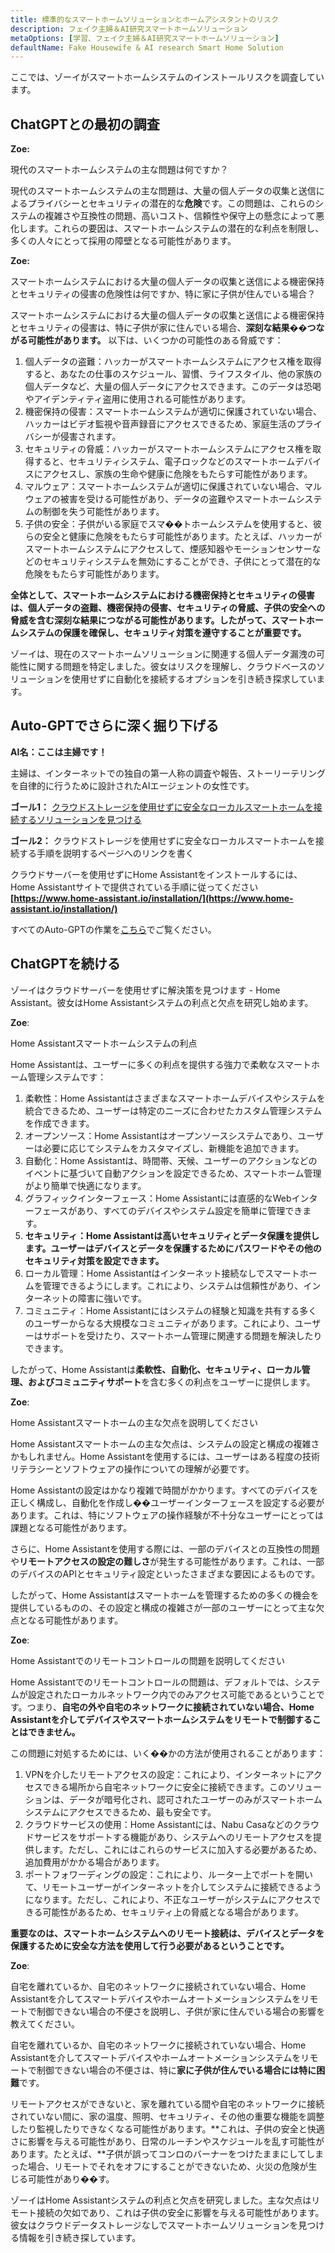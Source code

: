```yaml
---
title: 標準的なスマートホームソリューションとホームアシスタントのリスク
description: フェイク主婦＆AI研究スマートホームソリューション
metaOptions: [学習、フェイク主婦＆AI研究スマートホームソリューション]
defaultName: Fake Housewife & AI research Smart Home Solution
---
```


<LessonImages imageClasses="mb"  src='fake-housewife-and-ai-research-smart-home-solution/lesson-3-banner.png' alt="fake housewife ai" />

<RoboAcademyText fWeight="600">
  ここでは、ゾーイがスマートホームシステムのインストールリスクを調査しています。
</RoboAcademyText>


## ChatGPTとの最初の調査

<RoboAcademyDialog>

**Zoe:**

現代のスマートホームシステムの主な問題は何ですか？
</RoboAcademyDialog>

<RoboAcademyDialog>

<ChatGPT/>

現代のスマートホームシステムの主な問題は、大量の個人データの収集と送信によるプライバシーとセキュリティの潜在的な**危険**です。この問題は、これらのシステムの複雑さや互換性の問題、高いコスト、信頼性や保守上の懸念によって悪化します。これらの要因は、スマートホームシステムの潜在的な利点を制限し、多くの人々にとって採用の障壁となる可能性があります。

</RoboAcademyDialog>

<RoboAcademyDialog>

**Zoe:**

スマートホームシステムにおける大量の個人データの収集と送信による機密保持とセキュリティの侵害の危険性は何ですか、特に家に子供が住んでいる場合？
</RoboAcademyDialog>


<RoboAcademyDialog>

<ChatGPT/>

スマートホームシステムにおける大量の個人データの収集と送信による機密保持とセキュリティの侵害は、特に子供が家に住んでいる場合、**深刻な結果��つながる可能性があります。** 以下は、いくつかの可能性のある脅威です：

1. 個人データの盗難：ハッカーがスマートホームシステムにアクセス権を取得すると、あなたの仕事のスケジュール、習慣、ライフスタイル、他の家族の個人データなど、大量の個人データにアクセスできます。このデータは恐喝やアイデンティティ盗用に使用される可能性があります。
2. 機密保持の侵害：スマートホームシステムが適切に保護されていない場合、ハッカーはビデオ監視や音声録音にアクセスできるため、家庭生活のプライバシーが侵害されます。
3. セキュリティの脅威：ハッカーがスマートホームシステムにアクセス権を取得すると、セキュリティシステム、電子ロックなどのスマートホームデバイスにアクセスし、家族の生命や健康に危険をもたらす可能性があります。
4. マルウェア：スマートホームシステムが適切に保護されていない場合、マルウェアの被害を受ける可能性があり、データの盗難やスマートホームシステムの制御を失う可能性があります。
5. 子供の安全：子供がいる家庭でスマ��トホームシステムを使用すると、彼らの安全と健康に危険をもたらす可能性があります。たとえば、ハッカーがスマートホームシステムにアクセスして、煙感知器やモーションセンサーなどのセキュリティシステムを無効にすることができ、子供にとって潜在的な危険をもたらす可能性があります。

**全体として、スマートホームシステムにおける機密保持とセキュリティの侵害は、個人データの盗難、機密保持の侵害、セキュリティの脅威、子供の安全への脅威を含む深刻な結果につながる可能性があります。したがって、スマートホームシステムの保護を確保し、セキュリティ対策を遵守することが重要です。**

</RoboAcademyDialog>

ゾーイは、現在のスマートホームソリューションに関連する個人データ漏洩の可能性に関する問題を特定しました。彼女はリスクを理解し、クラウドベースのソリューションを使用せずに自動化を接続するオプションを引き続き探求しています。

## Auto-GPTでさらに深く掘り下げる

<RoboAcademyTerminal title="Auto-GPT">

**AI名：ここは主婦です！**

主婦は、インターネットでの独自の第一人称の調査や報告、ストーリーテリングを自律的に行うために設計されたAIエージェントの女性です。

**ゴール1：** <u>クラウドストレージを使用せずに安全なローカルスマートホームを接続するソリューションを見つける</u>

**ゴール2：** クラウドストレージを使用せずに安全なローカルスマートホームを接続する手順を説明するページへのリンクを書く

</RoboAcademyTerminal>

<RoboAcademyTerminal title="Research result">

クラウドサーバーを使用せずにHome Assistantをインストールするには、Home Assistantサイトで提供されている手順に従ってください **[https://www.home-assistant.io/installation/](https://www.home-assistant.io/installation/)** 
</RoboAcademyTerminal>

すべてのAuto-GPTの作業を[こちら](https://www.notion.so/Process-AUTO-GPT-ousewife-9-1-1-a017c63d7707483a92f6872361e0f8fa)でご覧ください。

## ChatGPTを続ける

ゾーイはクラウドサーバーを使用せずに解決策を見つけます - Home Assistant。彼女はHome Assistantシステムの利点と欠点を研究し始めます。


<RoboAcademyDialog>

**Zoe**:

Home Assistantスマートホームシステムの利点

</RoboAcademyDialog>

<RoboAcademyDialog>

<ChatGPT/>

Home Assistantは、ユーザーに多くの利点を提供する強力で柔軟なスマートホーム管理システムです：

1. 柔軟性：Home Assistantはさまざまなスマートホームデバイスやシステムを統合できるため、ユーザーは特定のニーズに合わせたカスタム管理システムを作成できます。
2. オープンソース：Home Assistantはオープンソースシステムであり、ユーザーは必要に応じてシステムをカスタマイズし、新機能を追加できます。
3. 自動化：Home Assistantは、時間帯、天候、ユーザーのアクションなどのイベントに基づいて自動アクションを設定できるため、スマートホーム管理がより簡単で快適になります。
4. グラフィックインターフェース：Home Assistantには直感的なWebインターフェースがあり、すべてのデバイスやシステム設定を簡単に管理できます。
5. **セキュリティ：Home Assistantは高いセキュリティとデータ保護を提供します。ユーザーはデバイスとデータを保護するためにパスワードやその他のセキュリティ対策を設定できます。**
6. ローカル管理：Home Assistantはインターネット接続なしでスマートホームを管理できるようにします。これにより、システムは信頼性があり、インターネットの障害に強いです。
7. コミュニティ：Home Assistantにはシステムの経験と知識を共有する多くのユーザーからなる大規模なコミュニティがあります。これにより、ユーザーはサポートを受けたり、スマートホーム管理に関連する問題を解決したりできます。

したがって、Home Assistantは**柔軟性、自動化、セキュリティ、ローカル管理、およびコミュニティサポート**を含む多くの利点をユーザーに提供します。

</RoboAcademyDialog>

<RoboAcademyDialog>

**Zoe**:

Home Assistantスマートホームの主な欠点を説明してください

</RoboAcademyDialog>

<RoboAcademyDialog>

<ChatGPT/>

Home Assistantスマートホームの主な欠点は、システムの設定と構成の複雑さかもしれません。Home Assistantを使用するには、ユーザーはある程度の技術リテラシーとソフトウェアの操作についての理解が必要です。

Home Assistantの設定はかなり複雑で時間がかかります。すべてのデバイスを正しく構成し、自動化を作成し��ユーザーインターフェースを設定する必要があります。これは、特にソフトウェアの操作経験が不十分なユーザーにとっては課題となる可能性があります。

さらに、Home Assistantを使用する際には、一部のデバイスとの互換性の問題や**リモートアクセスの設定の難しさ**が発生する可能性があります。これは、一部のデバイスのAPIとセキュリティ設定といったさまざまな要因によるものです。

したがって、Home Assistantはスマートホームを管理するための多くの機会を提供しているものの、その設定と構成の複雑さが一部のユーザーにとって主な欠点となる可能性があります。

</RoboAcademyDialog>

<RoboAcademyDialog>

**Zoe**:

Home Assistantでのリモートコントロールの問題を説明してください

</RoboAcademyDialog>

<RoboAcademyDialog>

<ChatGPT/>

Home Assistantでのリモートコントロールの問題は、デフォルトでは、システムが設定されたローカルネットワーク内でのみアクセス可能であるということです。つまり、**自宅の外や自宅のネットワークに接続されていない場合、Home Assistantを介してデバイスやスマートホームシステムをリモートで制御することはできません。**

この問題に対処するためには、いく��かの方法が使用されることがあります：

1. VPNを介したリモートアクセスの設定：これにより、インターネットにアクセスできる場所から自宅ネットワークに安全に接続できます。このソリューションは、データが暗号化され、認可されたユーザーのみがスマートホームシステムにアクセスできるため、最も安全です。
2. クラウドサービスの使用：Home Assistantには、Nabu Casaなどのクラウドサービスをサポートする機能があり、システムへのリモートアクセスを提供します。ただし、これにはこれらのサービスに加入する必要があるため、追加費用がかかる場合があります。
3. ポートフォワーディングの設定：これにより、ルーター上でポートを開いて、リモートユーザーがインターネットを介してシステムに接続できるようになります。ただし、これにより、不正なユーザーがシステムにアクセスできる可能性があるため、セキュリティ上の脅威となる場合があります。

**重要なのは、スマートホームシステムへのリモート接続は、デバイスとデータを保護するために安全な方法を使用して行う必要があるということです。**

</RoboAcademyDialog>

<RoboAcademyDialog>

**Zoe**:

自宅を離れているか、自宅のネットワークに接続されていない場合、Home Assistantを介してスマートデバイスやホームオートメーションシステムをリモートで制御できない場合の不便さを説明し、子供が家に住んでいる場合の影響を教えてください。

</RoboAcademyDialog>

<RoboAcademyDialog>

<ChatGPT/>

自宅を離れているか、自宅のネットワークに接続されていない場合、Home Assistantを介してスマートデバイスやホームオートメーションシステムをリモートで制御できない場合の不便さは、特に**家に子供が住んでいる場合には特に困難**です。

リモートアクセスができないと、家を離れている間や自宅のネットワークに接続されていない間に、家の温度、照明、セキュリティ、その他の重要な機能を調整したり監視したりできなくなる可能性があります。**これは、子供の安全と快適さに影響を与える可能性があり、日常のルーチンやスケジュールを乱す可能性があります。たとえば、**子供が誤ってコンロのバーナーをつけたままにしてしまった場合、リモートでそれをオフにすることができないため、火災の危険が生じる可能性があり��す。

</RoboAcademyDialog>


<RoboAcademyText>

ゾーイはHome Assistantシステムの利点と欠点を研究しました。主な欠点はリモート接続の欠如であり、これは子供の安全に影響を与える可能性があります。彼女はクラウドデータストレージなしでスマートホームソリューションを見つける情報を引き続き探しています。

</RoboAcademyText >





